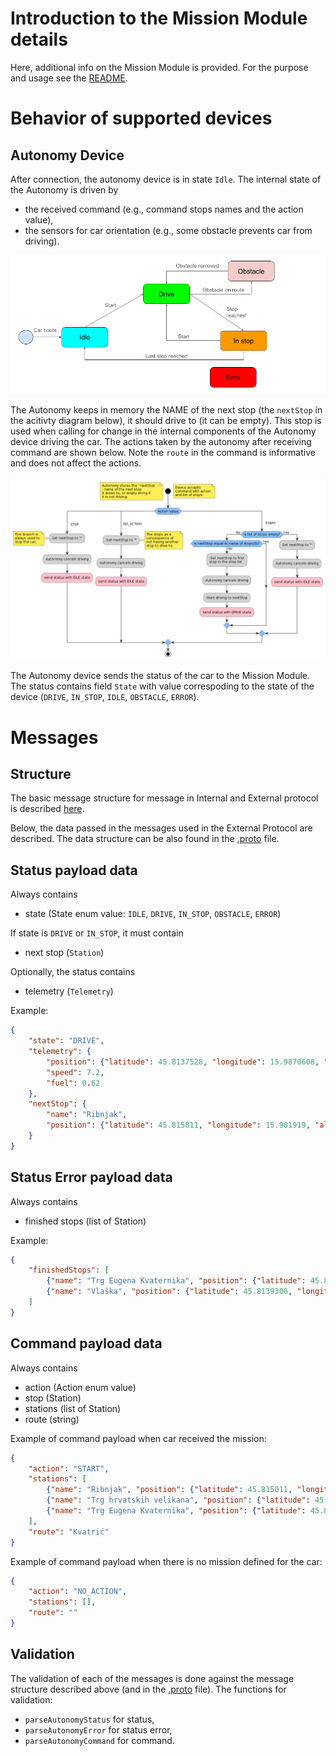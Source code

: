 # Introduction to the Mission Module details

Here, additional info on the Mission Module is provided. For the purpose and usage see the [README](../README.md).

# Behavior of supported devices

## Autonomy Device

After connection, the autonomy device is in state `Idle`. The internal state of the Autonomy is driven by
- the received command (e.g., command stops names and the action value),
- the sensors for car orientation (e.g., some obstacle prevents car from driving).

![autonomy state diagram](images/image.png "Car state diagram")

The Autonomy keeps in memory the NAME of the next stop (the `nextStop` in the acitivty diagram below), it should drive to (it can be empty). This stop is used when calling for change in the internal components of the Autonomy device driving the car. The actions taken by the autonomy after receiving command are shown below. Note the `route` in the command is informative and does not affect the actions.

![activity diagram of autonomy receiving command](uml/exported_diagrams/command_activity_diagram.png "Activity diagram of the autonomy receiving command")

The Autonomy device sends the status of the car to the Mission Module. The status contains field `State` with value correspoding to the state of the device (`DRIVE`, `IN_STOP`, `IDLE`, `OBSTACLE`, `ERROR`).


# Messages

## Structure

The basic message structure for message in Internal and External protocol is described [here](https://ref.bringautofleet.com/r/protocol/v2/2.0.1/message-structure).

Below, the data passed in the messages used in the External Protocol are described. The data structure can be also found in the [.proto](../lib/protobuf-mission-module/) file.

## Status payload data

Always contains
- state (State enum value: `IDLE`, `DRIVE`, `IN_STOP`, `OBSTACLE`, `ERROR`)

If state is `DRIVE` or `IN_STOP`, it must contain
- next stop (`Station`)

Optionally, the status contains
- telemetry (`Telemetry`)

Example:

```json
{
    "state": "DRIVE",
    "telemetry": {
        "position": {"latitude": 45.8137528, "longitude": 15.9870608, "altitude": 120.7},
        "speed": 7.2,
        "fuel": 0.62
    },
    "nextStop": {
        "name": "Ribnjak",
        "position": {"latitude": 45.815011, "longitude": 15.981919, "altitude": 125.3}
    }
}
```

## Status Error payload data

Always contains
- finished stops (list of Station)

Example:

```json
{
    "finishedStops": [
        {"name": "Trg Eugena Kvaternika", "position": {"latitude": 45.8144669, "longitude": 15.9965289, "altitude": 115.1}},
        {"name": "Vlaška", "position": {"latitude": 45.8139306, "longitude": 15.9913147, "altitude": 118.4}}
    ]
}
```

## Command payload data

Always contains
- action (Action enum value)
- stop (Station)
- stations (list of Station)
- route (string)

Example of command payload when car received the mission:

```json
{
    "action": "START",
    "stations": [
        {"name": "Ribnjak", "position": {"latitude": 45.815011, "longitude": 15.981919, "altitude": 125.3}},
        {"name": "Trg hrvatskih velikana", "position": {"latitude": 45.8120758, "longitude": 15.9837108, "altitude": 120.7}},
        {"name": "Trg Eugena Kvaternika", "position": {"latitude": 45.8144669, "longitude": 15.9965289, "altitude": 115.1}}
    ],
    "route": "Kvatrić"
}
```

Example of command payload when there is no mission defined for the car:

```json
{
    "action": "NO_ACTION",
    "stations": [],
    "route": ""
}
```

## Validation

The validation of each of the messages is done against the message structure described above (and in the [.proto](../lib/protobuf-mission-module/) file). The functions for validation:
- `parseAutonomyStatus` for status,
- `parseAutonomyError` for status error,
- `parseAutonomyCommand` for command.
